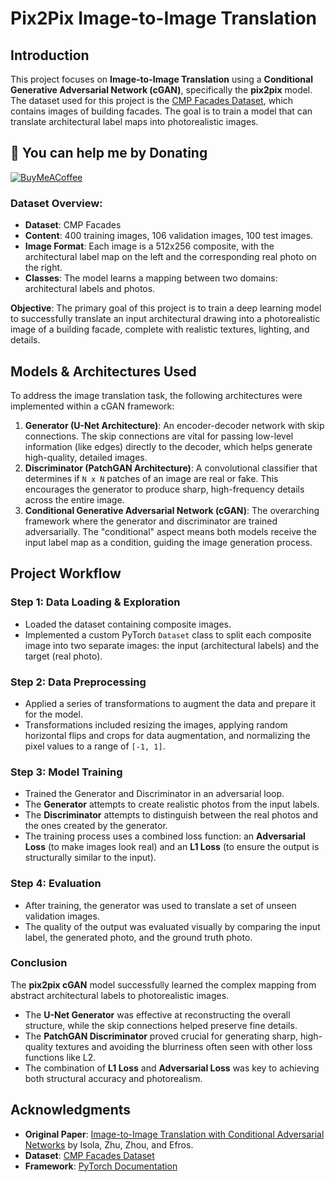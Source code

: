# Pix2Pix Image-to-Image Translation

## Introduction
This project focuses on **Image-to-Image Translation** using a **Conditional Generative Adversarial Network (cGAN)**, specifically the **pix2pix** model. The dataset used for this project is the [CMP Facades Dataset](http://cmp.felk.cvut.cz/~tylecr1/facade/), which contains images of building facades. The goal is to train a model that can translate architectural label maps into photorealistic images.

## 🫡 You can help me by Donating
[![BuyMeACoffee](https://img.shields.io/badge/Buy%20Me%20a%20Coffee-ffdd00?style=for-the-badge&logo=buy-me-a-coffee&logoColor=black)](https://buymeacoffee.com/heytanix)

### Dataset Overview:
- **Dataset**: CMP Facades
- **Content**: 400 training images, 106 validation images, 100 test images.
- **Image Format**: Each image is a 512x256 composite, with the architectural label map on the left and the corresponding real photo on the right.
- **Classes**: The model learns a mapping between two domains: architectural labels and photos.

**Objective**:
The primary goal of this project is to train a deep learning model to successfully translate an input architectural drawing into a photorealistic image of a building facade, complete with realistic textures, lighting, and details.

## Models & Architectures Used
To address the image translation task, the following architectures were implemented within a cGAN framework:

1.  **Generator (U-Net Architecture)**: An encoder-decoder network with skip connections. The skip connections are vital for passing low-level information (like edges) directly to the decoder, which helps generate high-quality, detailed images.
2.  **Discriminator (PatchGAN Architecture)**: A convolutional classifier that determines if `N x N` patches of an image are real or fake. This encourages the generator to produce sharp, high-frequency details across the entire image.
3.  **Conditional Generative Adversarial Network (cGAN)**: The overarching framework where the generator and discriminator are trained adversarially. The "conditional" aspect means both models receive the input label map as a condition, guiding the image generation process.

## Project Workflow
### Step 1: Data Loading & Exploration
- Loaded the dataset containing composite images.
- Implemented a custom PyTorch `Dataset` class to split each composite image into two separate images: the input (architectural labels) and the target (real photo).

### Step 2: Data Preprocessing
- Applied a series of transformations to augment the data and prepare it for the model.
- Transformations included resizing the images, applying random horizontal flips and crops for data augmentation, and normalizing the pixel values to a range of `[-1, 1]`.

### Step 3: Model Training
- Trained the Generator and Discriminator in an adversarial loop.
- The **Generator** attempts to create realistic photos from the input labels.
- The **Discriminator** attempts to distinguish between the real photos and the ones created by the generator.
- The training process uses a combined loss function: an **Adversarial Loss** (to make images look real) and an **L1 Loss** (to ensure the output is structurally similar to the input).

### Step 4: Evaluation
- After training, the generator was used to translate a set of unseen validation images.
- The quality of the output was evaluated visually by comparing the input label, the generated photo, and the ground truth photo.

### Conclusion
The **pix2pix cGAN** model successfully learned the complex mapping from abstract architectural labels to photorealistic images.

- The **U-Net Generator** was effective at reconstructing the overall structure, while the skip connections helped preserve fine details.
- The **PatchGAN Discriminator** proved crucial for generating sharp, high-quality textures and avoiding the blurriness often seen with other loss functions like L2.
- The combination of **L1 Loss** and **Adversarial Loss** was key to achieving both structural accuracy and photorealism.

## Acknowledgments
- **Original Paper**: [Image-to-Image Translation with Conditional Adversarial Networks](https://arxiv.org/abs/1611.07004) by Isola, Zhu, Zhou, and Efros.
- **Dataset**: [CMP Facades Dataset](http://cmp.felk.cvut.cz/~tylecr1/facade/)
- **Framework**: [PyTorch Documentation](https://pytorch.org/docs/stable/index.html)
